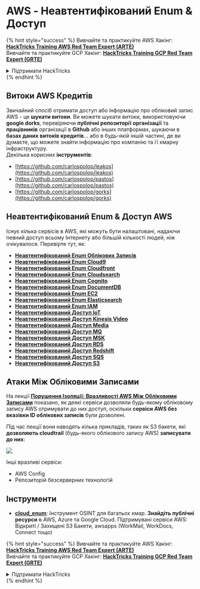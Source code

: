 # AWS - Неавтентифікований Enum & Доступ

{% hint style="success" %}
Вивчайте та практикуйте AWS Хакінг:<img src="../../../.gitbook/assets/image (1).png" alt="" data-size="line">[**HackTricks Training AWS Red Team Expert (ARTE)**](https://training.hacktricks.xyz/courses/arte)<img src="../../../.gitbook/assets/image (1).png" alt="" data-size="line">\
Вивчайте та практикуйте GCP Хакінг: <img src="../../../.gitbook/assets/image (2).png" alt="" data-size="line">[**HackTricks Training GCP Red Team Expert (GRTE)**<img src="../../../.gitbook/assets/image (2).png" alt="" data-size="line">](https://training.hacktricks.xyz/courses/grte)

<details>

<summary>Підтримати HackTricks</summary>

* Перевірте [**плани підписки**](https://github.com/sponsors/carlospolop)!
* **Приєднуйтесь до** 💬 [**групи Discord**](https://discord.gg/hRep4RUj7f) або [**групи Telegram**](https://t.me/peass) або **слідкуйте** за нами в **Twitter** 🐦 [**@hacktricks\_live**](https://twitter.com/hacktricks\_live)**.**
* **Діліться хакерськими трюками, надсилаючи PR до** [**HackTricks**](https://github.com/carlospolop/hacktricks) та [**HackTricks Cloud**](https://github.com/carlospolop/hacktricks-cloud) репозиторіїв на github.

</details>
{% endhint %}

## Витоки AWS Кредитів

Звичайний спосіб отримати доступ або інформацію про обліковий запис AWS - це **шукати витоки**. Ви можете шукати витоки, використовуючи **google dorks**, перевіряючи **публічні репозиторії** **організації** та **працівників** організації в **Github** або інших платформах, шукаючи в **базах даних витоків кредитів**... або в будь-якій іншій частині, де ви думаєте, що можете знайти інформацію про компанію та її хмарну інфраструктуру.\
Декілька корисних **інструментів**:

* [https://github.com/carlospolop/leakos](https://github.com/carlospolop/leakos)
* [https://github.com/carlospolop/pastos](https://github.com/carlospolop/pastos)
* [https://github.com/carlospolop/gorks](https://github.com/carlospolop/gorks)

## Неавтентифікований Enum & Доступ AWS

Існує кілька сервісів в AWS, які можуть бути налаштовані, надаючи певний доступ всьому Інтернету або більшій кількості людей, ніж очікувалося. Перевірте тут, як:

* [**Неавтентифікований Enum Облікових Записів**](aws-accounts-unauthenticated-enum.md)
* [**Неавтентифікований Enum Cloud9**](https://github.com/carlospolop/hacktricks-cloud/blob/master/pentesting-cloud/aws-security/aws-unauthenticated-enum-access/broken-reference/README.md)
* [**Неавтентифікований Enum Cloudfront**](aws-cloudfront-unauthenticated-enum.md)
* [**Неавтентифікований Enum Cloudsearch**](https://github.com/carlospolop/hacktricks-cloud/blob/master/pentesting-cloud/aws-security/aws-unauthenticated-enum-access/broken-reference/README.md)
* [**Неавтентифікований Enum Cognito**](aws-cognito-unauthenticated-enum.md)
* [**Неавтентифікований Enum DocumentDB**](aws-documentdb-enum.md)
* [**Неавтентифікований Enum EC2**](aws-ec2-unauthenticated-enum.md)
* [**Неавтентифікований Enum Elasticsearch**](aws-elasticsearch-unauthenticated-enum.md)
* [**Неавтентифікований Enum IAM**](aws-iam-and-sts-unauthenticated-enum.md)
* [**Неавтентифікований Доступ IoT**](aws-iot-unauthenticated-enum.md)
* [**Неавтентифікований Доступ Kinesis Video**](aws-kinesis-video-unauthenticated-enum.md)
* [**Неавтентифікований Доступ Media**](aws-media-unauthenticated-enum.md)
* [**Неавтентифікований Доступ MQ**](aws-mq-unauthenticated-enum.md)
* [**Неавтентифікований Доступ MSK**](aws-msk-unauthenticated-enum.md)
* [**Неавтентифікований Доступ RDS**](aws-rds-unauthenticated-enum.md)
* [**Неавтентифікований Доступ Redshift**](aws-redshift-unauthenticated-enum.md)
* [**Неавтентифікований Доступ SQS**](aws-sqs-unauthenticated-enum.md)
* [**Неавтентифікований Доступ S3**](aws-s3-unauthenticated-enum.md)

## Атаки Між Обліковими Записами

На лекції [**Порушення Ізоляції: Вразливості AWS Між Обліковими Записами**](https://www.youtube.com/watch?v=JfEFIcpJ2wk) показано, як деякі сервіси дозволяли будь-якому обліковому запису AWS отримувати до них доступ, оскільки **сервіси AWS без вказівки ID облікових записів** були дозволені.

Під час лекції вони наводять кілька прикладів, таких як S3 бакети, які **дозволяють cloudtrail** (будь-якого облікового запису AWS) **записувати до них**:

![](<../../../.gitbook/assets/image (260).png>)

Інші вразливі сервіси:

* AWS Config
* Репозиторій безсерверних технологій

## Інструменти

* [**cloud\_enum**](https://github.com/initstring/cloud\_enum): Інструмент OSINT для багатьох хмар. **Знайдіть публічні ресурси** в AWS, Azure та Google Cloud. Підтримувані сервіси AWS: Відкриті / Захищені S3 Бакети, awsapps (WorkMail, WorkDocs, Connect тощо)

{% hint style="success" %}
Вивчайте та практикуйте AWS Хакінг:<img src="../../../.gitbook/assets/image (1).png" alt="" data-size="line">[**HackTricks Training AWS Red Team Expert (ARTE)**](https://training.hacktricks.xyz/courses/arte)<img src="../../../.gitbook/assets/image (1).png" alt="" data-size="line">\
Вивчайте та практикуйте GCP Хакінг: <img src="../../../.gitbook/assets/image (2).png" alt="" data-size="line">[**HackTricks Training GCP Red Team Expert (GRTE)**<img src="../../../.gitbook/assets/image (2).png" alt="" data-size="line">](https://training.hacktricks.xyz/courses/grte)

<details>

<summary>Підтримати HackTricks</summary>

* Перевірте [**плани підписки**](https://github.com/sponsors/carlospolop)!
* **Приєднуйтесь до** 💬 [**групи Discord**](https://discord.gg/hRep4RUj7f) або [**групи Telegram**](https://t.me/peass) або **слідкуйте** за нами в **Twitter** 🐦 [**@hacktricks\_live**](https://twitter.com/hacktricks\_live)**.**
* **Діліться хакерськими трюками, надсилаючи PR до** [**HackTricks**](https://github.com/carlospolop/hacktricks) та [**HackTricks Cloud**](https://github.com/carlospolop/hacktricks-cloud) репозиторіїв на github.

</details>
{% endhint %}
